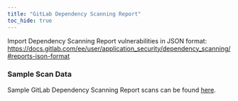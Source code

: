 ```yaml
---
title: "GitLab Dependency Scanning Report"
toc_hide: true
---
```

Import Dependency Scanning Report vulnerabilities in JSON format: https://docs.gitlab.com/ee/user/application_security/dependency_scanning/#reports-json-format

### Sample Scan Data
Sample GitLab Dependency Scanning Report scans can be found [here](https://github.com/DefectDojo/django-DefectDojo/tree/master/unittests/scans/gitlab_dep_scan).